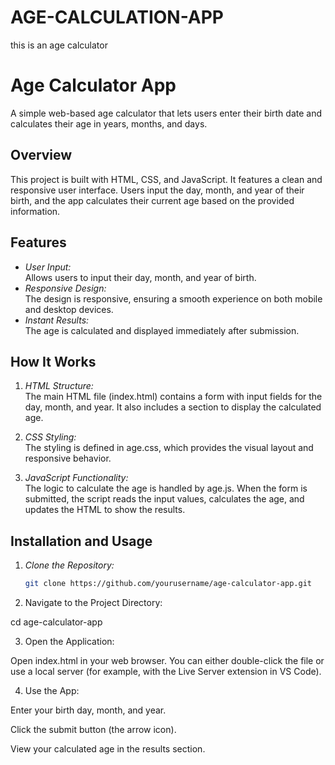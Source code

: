 # AGE-CALCULATION-APP
this is an age calculator
# Age Calculator App

A simple web-based age calculator that lets users enter their birth date and calculates their age in years, months, and days.

## Overview

This project is built with HTML, CSS, and JavaScript. It features a clean and responsive user interface. Users input the day, month, and year of their birth, and the app calculates their current age based on the provided information.

## Features

- *User Input:*  
  Allows users to input their day, month, and year of birth.
- *Responsive Design:*  
  The design is responsive, ensuring a smooth experience on both mobile and desktop devices.
- *Instant Results:*  
  The age is calculated and displayed immediately after submission.

## How It Works

1. *HTML Structure:*  
   The main HTML file (index.html) contains a form with input fields for the day, month, and year. It also includes a section to display the calculated age.

2. *CSS Styling:*  
   The styling is defined in age.css, which provides the visual layout and responsive behavior.

3. *JavaScript Functionality:*  
   The logic to calculate the age is handled by age.js. When the form is submitted, the script reads the input values, calculates the age, and updates the HTML to show the results.

## Installation and Usage

1. *Clone the Repository:*

   ```bash
   git clone https://github.com/yourusername/age-calculator-app.git

2. Navigate to the Project Directory:

cd age-calculator-app


3. Open the Application:

Open index.html in your web browser. You can either double-click the file or use a local server (for example, with the Live Server extension in VS Code).


4. Use the App:

Enter your birth day, month, and year.

Click the submit button (the arrow icon).

View your calculated age in the results section.
